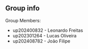 ## Group info

Group Members:
* up202400832 - Leonardo Freitas
* up202301264 - Lucas Oliveira
* up202408782 - João Filipe

